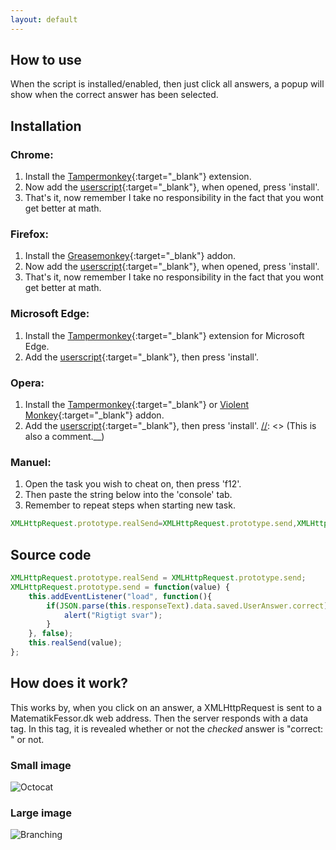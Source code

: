 ```yaml
---
layout: default
---
```


[//]: <> (Text can be **bold**, _italic_, or ~~strikethrough~~.)

## How to use
When the script is installed/enabled, then just click all answers, a popup will show when the correct answer has been selected.

## Installation

### Chrome:
1. Install the [Tampermonkey](https://chrome.google.com/webstore/detail/tampermonkey/dhdgffkkebhmkfjojejmpbldmpobfkfo){:target="_blank"} extension.
2. Now add the [userscript](https://github.com/kres0345/MatematikFessorBug/raw/master/src/Userscript/MatematikFessorCheat.user.js){:target="_blank"}, when opened, press 'install'.
3. That's it, now remember I take no responsibility in the fact that you wont get better at math.

### Firefox:
1. Install the [Greasemonkey](https://addons.mozilla.org/en-US/firefox/addon/greasemonkey/){:target="_blank"} addon.
2. Now add the [userscript](https://github.com/kres0345/MatematikFessorBug/raw/master/src/Userscript/MatematikFessorCheat.user.js){:target="_blank"}, when opened, press 'install'.
3. That's it, now remember I take no responsibility in the fact that you wont get better at math.

### Microsoft Edge:
1. Install the [Tampermonkey](https://www.microsoft.com/store/apps/9NBLGGH5162S){:target="_blank"} extension for Microsoft Edge.
2. Add the [userscript](https://github.com/kres0345/MatematikFessorBug/raw/master/src/Userscript/MatematikFessorCheat.user.js){:target="_blank"}, then press 'install'.

### Opera:
1. Install the [Tampermonkey](https://addons.opera.com/en/extensions/details/tampermonkey-beta/){:target="_blank"} or [Violent Monkey](https://addons.opera.com/en/extensions/details/violent-monkey/){:target="_blank"} addon.
2. Add the [userscript](https://github.com/kres0345/MatematikFessorBug/raw/master/src/Userscript/MatematikFessorCheat.user.js){:target="_blank"}, then press 'install'.
[//]: <> (This is also a comment.__)

### Manuel:
1. Open the task you wish to cheat on, then press 'f12'.
2. Then paste the string below into the 'console' tab.
3. Remember to repeat steps when starting new task.

```js
XMLHttpRequest.prototype.realSend=XMLHttpRequest.prototype.send,XMLHttpRequest.prototype.send=function(t){this.addEventListener("load",function(){JSON.parse(this.responseText).data.saved.UserAnswer.correct&&alert("Rigtigt svar")},!1),this.realSend(t)};
```

## Source code
```js
XMLHttpRequest.prototype.realSend = XMLHttpRequest.prototype.send;
XMLHttpRequest.prototype.send = function(value) {
    this.addEventListener("load", function(){
		if(JSON.parse(this.responseText).data.saved.UserAnswer.correct){
			alert("Rigtigt svar");
		}
    }, false);
    this.realSend(value);
};
```

## How does it work?

This works by, when you click on an answer, a XMLHttpRequest is sent to a MatematikFessor.dk web address. Then the server responds with a data tag.
In this tag, it is revealed whether or not the _checked_ answer is "correct: " or not.





### Small image

![Octocat](https://assets-cdn.github.com/images/icons/emoji/octocat.png)

### Large image

![Branching](https://guides.github.com/activities/hello-world/branching.png)
